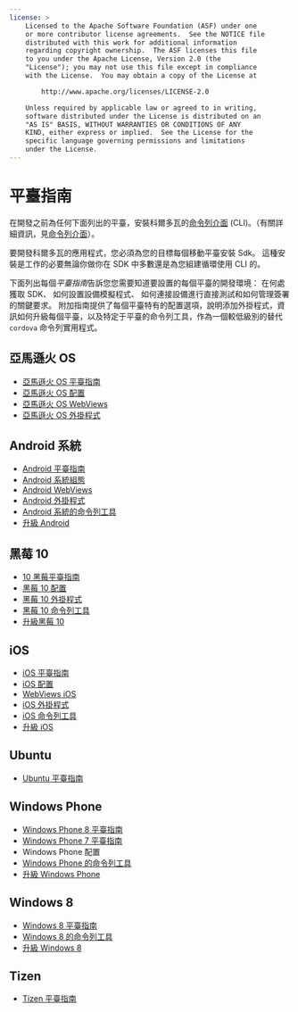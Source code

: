 ```yaml
---
license: >
    Licensed to the Apache Software Foundation (ASF) under one
    or more contributor license agreements.  See the NOTICE file
    distributed with this work for additional information
    regarding copyright ownership.  The ASF licenses this file
    to you under the Apache License, Version 2.0 (the
    "License"); you may not use this file except in compliance
    with the License.  You may obtain a copy of the License at

        http://www.apache.org/licenses/LICENSE-2.0

    Unless required by applicable law or agreed to in writing,
    software distributed under the License is distributed on an
    "AS IS" BASIS, WITHOUT WARRANTIES OR CONDITIONS OF ANY
    KIND, either express or implied.  See the License for the
    specific language governing permissions and limitations
    under the License.
---
```


# 平臺指南

在開發之前為任何下面列出的平臺，安裝科爾多瓦的<a href="../cli/index.html">命令列介面</a> (CLI)。（有關詳細資訊，見<a href="../cli/index.html">命令列介面</a>）。

要開發科爾多瓦的應用程式，您必須為您的目標每個移動平臺安裝 Sdk。 這種安裝是工作的必要無論你做你在 SDK 中多數還是為您組建循環使用 CLI 的。

下面列出每個*平臺指南*告訴您您需要知道要設置的每個平臺的開發環境： 在何處獲取 SDK、 如何設置設備模擬程式、 如何連接設備進行直接測試和如何管理簽署的關鍵要求。 附加指南提供了每個平臺特有的配置選項，說明添加外掛程式，資訊如何升級每個平臺，以及特定于平臺的命令列工具，作為一個較低級別的替代 `cordova` 命令列實用程式。

## 亞馬遜火 OS

*   <a href="amazonfireos/index.html">亞馬遜火 OS 平臺指南</a>
*   <a href="amazonfireos/config.html">亞馬遜火 OS 配置</a>
*   <a href="amazonfireos/webview.html">亞馬遜火 OS WebViews</a>
*   <a href="amazonfireos/plugin.html">亞馬遜火 OS 外掛程式</a>

## Android 系統

*   <a href="android/index.html">Android 平臺指南</a>
*   <a href="android/config.html">Android 系統組態</a>
*   <a href="android/webview.html">Android WebViews</a>
*   <a href="android/plugin.html">Android 外掛程式</a>
*   <a href="android/tools.html">Android 系統的命令列工具</a>
*   <a href="android/upgrading.html">升級 Android</a>

## 黑莓 10

*   <a href="blackberry10/index.html">10 <a href="blackberry/index.html">黑莓平臺指南</a></a>
*   <a href="blackberry10/config.html">黑莓 10 配置</a>
*   <a href="blackberry10/plugin.html">黑莓 10 外掛程式</a>
*   <a href="blackberry10/tools.html">黑莓 10 命令列工具</a>
*   <a href="blackberry10/upgrading.html">升級黑莓 10</a>

## iOS

*   <a href="ios/index.html">iOS 平臺指南</a>
*   <a href="ios/config.html">iOS 配置</a>
*   <a href="ios/webview.html">WebViews iOS</a>
*   <a href="ios/plugin.html">iOS 外掛程式</a>
*   <a href="ios/tools.html">iOS 命令列工具</a>
*   <a href="ios/upgrading.html">升級 iOS</a>

## Ubuntu

*   <a href="ubuntu/index.html">Ubuntu 平臺指南</a>

## Windows Phone

*   <a href="wp8/index.html">Windows Phone 8 平臺指南</a>
*   <a href="wp7/index.html">Windows Phone 7 平臺指南</a>
*   Windows Phone 配置
*   <a href="wp8/tools.html">Windows Phone 的命令列工具</a>
*   <a href="wp8/upgrading.html">升級 Windows Phone</a>

## Windows 8

*   <a href="win8/index.html">Windows 8 平臺指南</a>
*   <a href="win8/tools.html">Windows 8 的命令列工具</a>
*   <a href="win8/upgrading.html">升級 Windows 8</a>

## Tizen

*   <a href="tizen/index.html">Tizen 平臺指南</a>